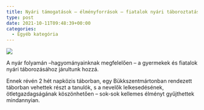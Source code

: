 ```yaml
---
title: Nyári támogatások – élményforrások – fiatalok nyári táboroztatása
type: post
date: 2021-10-11T09:48:39+00:00
categories:
  - Egyéb kategória
---
```


![](/wp-content/uploads/2021/10/203951532_2962157167389718_7624771440097251839_n-768x1024.jpg)

A nyár folyamán –hagyományainknak megfelelően – a gyermekek és fiatalok nyári táborozásához járultunk hozzá.

Ennek révén 2 hét napközis táborban, egy Bükkszentmártonban rendezett táborban vehettek részt a tanulók, s a nevelők lelkesedésének, ötletgazdagságának köszönhetően – sok-sok kellemes élményt gyűjthettek mindannyian.
